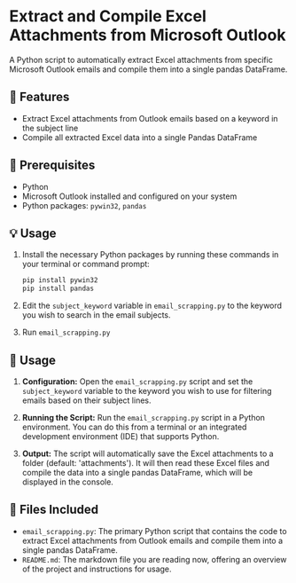# Extract and Compile Excel Attachments from Microsoft Outlook

A Python script to automatically extract Excel attachments from specific Microsoft Outlook emails and compile them into a single pandas DataFrame.

## 🚀 Features

- Extract Excel attachments from Outlook emails based on a keyword in the subject line
- Compile all extracted Excel data into a single Pandas DataFrame

## 💼 Prerequisites

- Python
- Microsoft Outlook installed and configured on your system
- Python packages: `pywin32`, `pandas`

## 💡 Usage

1. Install the necessary Python packages by running these commands in your terminal or command prompt:

   ```sh
   pip install pywin32
   pip install pandas
   ```
2. Edit the `subject_keyword` variable in `email_scrapping.py` to the keyword you wish to search in the email subjects.
3. Run `email_scrapping.py`

## 💼 Usage

1. **Configuration:** Open the `email_scrapping.py` script and set the `subject_keyword` variable to the keyword you wish to use for filtering emails based on their subject lines.
   
2. **Running the Script:** Run the `email_scrapping.py` script in a Python environment. You can do this from a terminal or an integrated development environment (IDE) that supports Python.
   
3. **Output:** The script will automatically save the Excel attachments to a folder (default: 'attachments'). It will then read these Excel files and compile the data into a single pandas DataFrame, which will be displayed in the console.

## 📁 Files Included

- `email_scrapping.py`: The primary Python script that contains the code to extract Excel attachments from Outlook emails and compile them into a single pandas DataFrame.
- `README.md`: The markdown file you are reading now, offering an overview of the project and instructions for usage.
